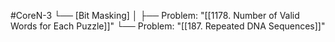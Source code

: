 #CoreN-3
└── [Bit Masking]
    │
    ├── Problem: "[[1178. Number of Valid Words for Each Puzzle]]"
    └── Problem: "[[187. Repeated DNA Sequences]]"